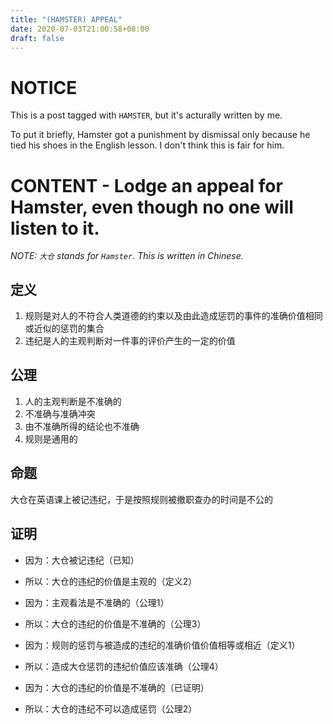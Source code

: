 ```yaml
---
title: "(HAMSTER) APPEAL"
date: 2020-07-03T21:00:58+08:00
draft: false
---
```


# NOTICE
This is a post tagged with `HAMSTER`, but it's acturally written by me.

To put it briefly, Hamster got a punishment by dismissal only because he tied his shoes in the English lesson. I don't think this is fair for him.

# CONTENT - Lodge an appeal for Hamster, even though no one will listen to it.

_NOTE: `大仓` stands for `Hamster`. This is written in Chinese._

## 定义

1. 规则是对人的不符合人类道德的约束以及由此造成惩罚的事件的准确价值相同或近似的惩罚的集合
2. 违纪是人的主观判断对一件事的评价产生的一定的价值

## 公理

1. 人的主观判断是不准确的
2. 不准确与准确冲突
3. 由不准确所得的结论也不准确
4. 规则是通用的

## 命题

大仓在英语课上被记违纪，于是按照规则被撤职查办的时间是不公的

## 证明

- 因为：大仓被记违纪（已知）

- 所以：大仓的违纪的价值是主观的（定义2）

- 因为：主观看法是不准确的（公理1）

- 所以：大仓的违纪的价值是不准确的（公理3）

- 因为：规则的惩罚与被造成的违纪的准确价值价值相等或相近（定义1）

- 所以：造成大仓惩罚的违纪价值应该准确（公理4）

- 因为：大仓的违纪的价值是不准确的（已证明）

- 所以：大仓的违纪不可以造成惩罚（公理2）


